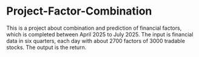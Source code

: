 # Project-Factor-Combination
This is a project about combination and prediction of financial factors, which is completed between April 2025 to July 2025.
The input is financial data in six quarters, each day with about 2700 factors of 3000 tradable stocks. The output is the return.
